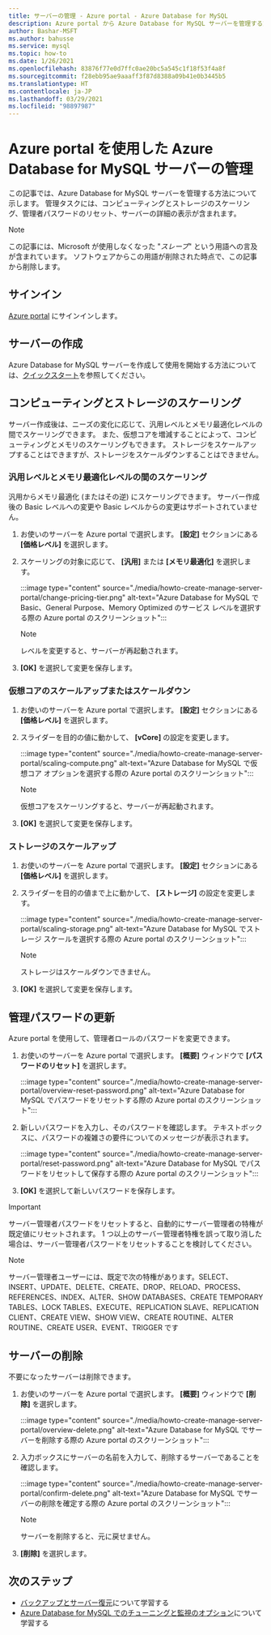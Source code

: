 ```yaml
---
title: サーバーの管理 - Azure portal - Azure Database for MySQL
description: Azure portal から Azure Database for MySQL サーバーを管理する方法について説明します。
author: Bashar-MSFT
ms.author: bahusse
ms.service: mysql
ms.topic: how-to
ms.date: 1/26/2021
ms.openlocfilehash: 83876f77e0d7ffc0ae20bc5a545c1f18f53f4a8f
ms.sourcegitcommit: f28ebb95ae9aaaff3f87d8388a09b41e0b3445b5
ms.translationtype: HT
ms.contentlocale: ja-JP
ms.lasthandoff: 03/29/2021
ms.locfileid: "98897987"
---
```

# <a name="manage-an-azure-database-for-mysql-server-using-the-azure-portal"></a>Azure portal を使用した Azure Database for MySQL サーバーの管理

この記事では、Azure Database for MySQL サーバーを管理する方法について示します。 管理タスクには、コンピューティングとストレージのスケーリング、管理者パスワードのリセット、サーバーの詳細の表示が含まれます。

> [!NOTE]
> この記事には、Microsoft が使用しなくなった "_スレーブ_" という用語への言及が含まれています。 ソフトウェアからこの用語が削除された時点で、この記事から削除します。
>

## <a name="sign-in"></a>サインイン

[Azure portal](https://portal.azure.com) にサインインします。

## <a name="create-a-server"></a>サーバーの作成

Azure Database for MySQL サーバーを作成して使用を開始する方法については、[クイックスタート](quickstart-create-mysql-server-database-using-azure-portal.md)を参照してください。

## <a name="scale-compute-and-storage"></a>コンピューティングとストレージのスケーリング

サーバー作成後は、ニーズの変化に応じて、汎用レベルとメモリ最適化レベルの間でスケーリングできます。 また、仮想コアを増減することによって、コンピューティングとメモリのスケーリングもできます。 ストレージをスケールアップすることはできますが、ストレージをスケールダウンすることはできません。

### <a name="scale-between-general-purpose-and-memory-optimized-tiers"></a>汎用レベルとメモリ最適化レベルの間のスケーリング

汎用からメモリ最適化 (またはその逆) にスケーリングできます。 サーバー作成後の Basic レベルへの変更や Basic レベルからの変更はサポートされていません。

1. お使いのサーバーを Azure portal で選択します。 **[設定]** セクションにある **[価格レベル]** を選択します。

2. スケーリングの対象に応じて、 **[汎用]** または **[メモリ最適化]** を選択します。

   :::image type="content" source="./media/howto-create-manage-server-portal/change-pricing-tier.png" alt-text="Azure Database for MySQL で Basic、General Purpose、Memory Optimized のサービス レベルを選択する際の Azure portal のスクリーンショット":::

   > [!NOTE]
   > レベルを変更すると、サーバーが再起動されます。

3. **[OK]** を選択して変更を保存します。

### <a name="scale-vcores-up-or-down"></a>仮想コアのスケールアップまたはスケールダウン

1. お使いのサーバーを Azure portal で選択します。 **[設定]** セクションにある **[価格レベル]** を選択します。

2. スライダーを目的の値に動かして、 **[vCore]** の設定を変更します。

    :::image type="content" source="./media/howto-create-manage-server-portal/scaling-compute.png" alt-text="Azure Database for MySQL で仮想コア オプションを選択する際の Azure portal のスクリーンショット":::

    > [!NOTE]
    > 仮想コアをスケーリングすると、サーバーが再起動されます。

3. **[OK]** を選択して変更を保存します。

### <a name="scale-storage-up"></a>ストレージのスケールアップ

1. お使いのサーバーを Azure portal で選択します。 **[設定]** セクションにある **[価格レベル]** を選択します。

2. スライダーを目的の値まで上に動かして、 **[ストレージ]** の設定を変更します。

   :::image type="content" source="./media/howto-create-manage-server-portal/scaling-storage.png" alt-text="Azure Database for MySQL でストレージ スケールを選択する際の Azure portal のスクリーンショット":::

   > [!NOTE]
   > ストレージはスケールダウンできません。

3. **[OK]** を選択して変更を保存します。

## <a name="update-admin-password"></a>管理パスワードの更新

Azure portal を使用して、管理者ロールのパスワードを変更できます。

1. お使いのサーバーを Azure portal で選択します。 **[概要]** ウィンドウで **[パスワードのリセット]** を選択します。

   :::image type="content" source="./media/howto-create-manage-server-portal/overview-reset-password.png" alt-text="Azure Database for MySQL でパスワードをリセットする際の Azure portal のスクリーンショット":::

2. 新しいパスワードを入力し、そのパスワードを確認します。 テキストボックスに、パスワードの複雑さの要件についてのメッセージが表示されます。

   :::image type="content" source="./media/howto-create-manage-server-portal/reset-password.png" alt-text="Azure Database for MySQL でパスワードをリセットして保存する際の Azure portal のスクリーンショット":::

3. **[OK]** を選択して新しいパスワードを保存します。
 

> [!IMPORTANT]
> サーバー管理者パスワードをリセットすると、自動的にサーバー管理者の特権が既定値にリセットされます。 1 つ以上のサーバー管理者特権を誤って取り消した場合は、サーバー管理者パスワードをリセットすることを検討してください。
   
> [!NOTE]
> サーバー管理者ユーザーには、既定で次の特権があります。SELECT、INSERT、UPDATE、DELETE、CREATE、DROP、RELOAD、PROCESS、REFERENCES、INDEX、ALTER、SHOW DATABASES、CREATE TEMPORARY TABLES、LOCK TABLES、EXECUTE、REPLICATION SLAVE、REPLICATION CLIENT、CREATE VIEW、SHOW VIEW、CREATE ROUTINE、ALTER ROUTINE、CREATE USER、EVENT、TRIGGER です

## <a name="delete-a-server"></a>サーバーの削除

不要になったサーバーは削除できます。

1. お使いのサーバーを Azure portal で選択します。 **[概要]** ウィンドウで **[削除]** を選択します。

   :::image type="content" source="./media/howto-create-manage-server-portal/overview-delete.png" alt-text="Azure Database for MySQL でサーバーを削除する際の Azure portal のスクリーンショット":::

2. 入力ボックスにサーバーの名前を入力して、削除するサーバーであることを確認します。

   :::image type="content" source="./media/howto-create-manage-server-portal/confirm-delete.png" alt-text="Azure Database for MySQL でサーバーの削除を確定する際の Azure portal のスクリーンショット":::

   > [!NOTE]
   > サーバーを削除すると、元に戻せません。

3. **[削除]** を選択します。

## <a name="next-steps"></a>次のステップ

- [バックアップとサーバー復元](howto-restore-server-portal.md)について学習する
- [Azure Database for MySQL でのチューニングと監視のオプション](concepts-monitoring.md)について学習する
